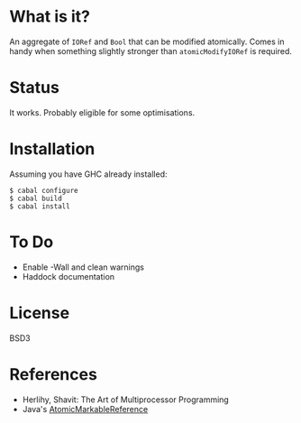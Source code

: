 What is it?
===========

An aggregate of `IORef` and `Bool` that can be modified atomically.  Comes in
handy when something slightly stronger than `atomicModifyIORef` is required.


Status
======

It works.  Probably eligible for some optimisations.


Installation
============

Assuming you have GHC already installed:

    $ cabal configure
    $ cabal build
    $ cabal install


To Do
=====

* Enable -Wall and clean warnings
* Haddock documentation


License
=======

BSD3


References
==========

* Herlihy, Shavit: The Art of Multiprocessor Programming
* Java's [AtomicMarkableReference](http://docs.oracle.com/javase/1.5.0/docs/api/java/util/concurrent/atomic/AtomicMarkableReference.html)

